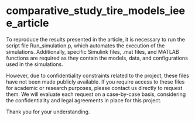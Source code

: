 # comparative_study_tire_models_ieee_article

To reproduce the results presented in the article, it is necessary to run the script file Run_simulation.p, which automates the execution of the simulations. Additionally, specific Simulink files, .mat files, and MATLAB functions are required as they contain the models, data, and configurations used in the simulations.

However, due to confidentiality constraints related to the project, these files have not been made publicly available. If you require access to these files for academic or research purposes, please contact us directly to request them. We will evaluate each request on a case-by-case basis, considering the confidentiality and legal agreements in place for this project.

Thank you for your understanding.
